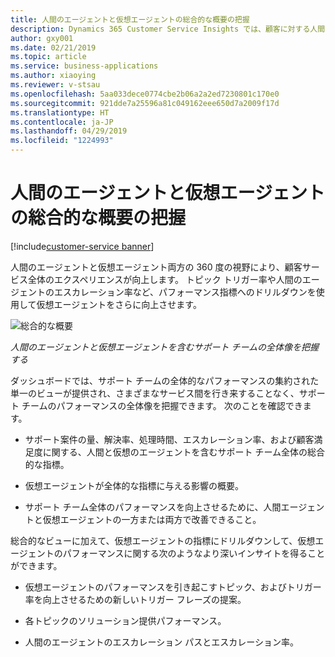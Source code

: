 ```yaml
---
title: 人間のエージェントと仮想エージェントの総合的な概要の把握
description: Dynamics 365 Customer Service Insights では、顧客に対する人間のエージェントと仮想エージェント両方についての 360 度の視野が提供されて、顧客サービス全体のエクスペリエンスが向上し、仮想エージェントについてはさらに一段と向上します。
author: gxy001
ms.date: 02/21/2019
ms.topic: article
ms.service: business-applications
ms.author: xiaoying
ms.reviewer: v-stsau
ms.openlocfilehash: 5aa033dece0774cbe2b06a2a2ed7230801c170e0
ms.sourcegitcommit: 921dde7a25596a81c049162eee650d7a2009f17d
ms.translationtype: HT
ms.contentlocale: ja-JP
ms.lasthandoff: 04/29/2019
ms.locfileid: "1224993"
---
```

# <a name="get-a-combined-overview-of-human-and-virtual-agents"></a>人間のエージェントと仮想エージェントの総合的な概要の把握

[!include[customer-service banner](../../../includes/dynamics365-ai-customer-service.md)]


人間のエージェントと仮想エージェント両方の 360 度の視野により、顧客サービス全体のエクスペリエンスが向上します。 トピック トリガー率や人間のエージェントのエスカレーション率など、パフォーマンス指標へのドリルダウンを使用して仮想エージェントをさらに向上させます。

![総合的な概要](../media/customer-service-insights-1.png "総合的な概要")

*人間のエージェントと仮想エージェントを含むサポート チームの全体像を把握する*

ダッシュボードでは、サポート チームの全体的なパフォーマンスの集約された単一のビューが提供され、さまざまなサービス間を行き来することなく、サポート チームのパフォーマンスの全体像を把握できます。 次のことを確認できます。

* サポート案件の量、解決率、処理時間、エスカレーション率、および顧客満足度に関する、人間と仮想のエージェントを含むサポート チーム全体の総合的な指標。

* 仮想エージェントが全体的な指標に与える影響の概要。

* サポート チーム全体のパフォーマンスを向上させるために、人間エージェントと仮想エージェントの一方または両方で改善できること。

総合的なビューに加えて、仮想エージェントの指標にドリルダウンして、仮想エージェントのパフォーマンスに関する次のようなより深いインサイトを得ることができます。

* 仮想エージェントのパフォーマンスを引き起こすトピック、およびトリガー率を向上させるための新しいトリガー フレーズの提案。

* 各トピックのソリューション提供パフォーマンス。

* 人間のエージェントのエスカレーション パスとエスカレーション率。

